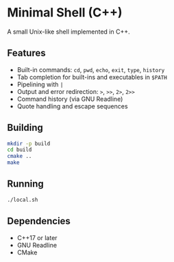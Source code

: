 
# Minimal Shell (C++)

A small Unix-like shell implemented in C++.

## Features

- Built-in commands: `cd`, `pwd`, `echo`, `exit`, `type`, `history`
- Tab completion for built-ins and executables in `$PATH`
- Pipelining with `|`
- Output and error redirection: `>`, `>>`, `2>`, `2>>`
- Command history (via GNU Readline)
- Quote handling and escape sequences

## Building

```bash
mkdir -p build
cd build
cmake ..
make
````

## Running

```bash
./local.sh
```

## Dependencies

* C++17 or later
* GNU Readline
* CMake

